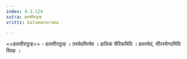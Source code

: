 ```yaml
---
index: 4.3.124
sutra: हलसीराट्ठक्
vritti: balamanorama

---
```

<<हलसीराट्ठक्>> - हलसीराट्ठक् । तस्येदमित्येव । हालिकं सैरिकमिति । हलस्येदं, सीरस्येगदमिति विग्रहः । 